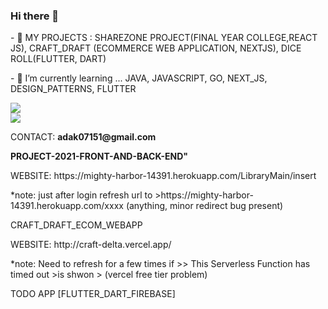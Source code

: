 ### Hi there 👋

<div> 
  <p>
    - 🔭 MY PROJECTS :  SHAREZONE PROJECT(FINAL YEAR COLLEGE,REACT JS), CRAFT_DRAFT (ECOMMERCE WEB APPLICATION, NEXTJS), DICE ROLL(FLUTTER, DART)
  </p>
  <p>
    - 🌱 I’m currently learning ... JAVA, JAVASCRIPT, GO, NEXT_JS, DESIGN_PATTERNS, FLUTTER
  </p>
<div/>
<div>
  <img src="https://github-readme-stats.vercel.app/api?username=Sudipta07151&show_icons=true&theme=radical"/> 
<div/>
<div>
  <img src="https://github-readme-stats.vercel.app/api/top-langs/?username=Sudipta07151&layout=compact"/> 
<div/>
<div>
 <p>CONTACT: <b>adak07151@gmail.com</b></p> 
<div/>
<p>
   <b>PROJECT-2021-FRONT-AND-BACK-END"</b>
</p>
<p><span>WEBSITE: </span><span>https://mighty-harbor-14391.herokuapp.com/LibraryMain/insert</span></p>
<p>*note: just after login refresh url to >https://mighty-harbor-14391.herokuapp.com/xxxx  (anything, minor redirect bug present)</p>

<p>
  CRAFT_DRAFT_ECOM_WEBAPP
</p>
<p><span>WEBSITE: </span><span>http://craft-delta.vercel.app/</span><p>
<p>*note: Need to refresh for a few times if >> This Serverless Function has timed out >is shwon > (vercel free tier problem)</p>

<p>
TODO APP [FLUTTER_DART_FIREBASE]
</p>  

<!--
